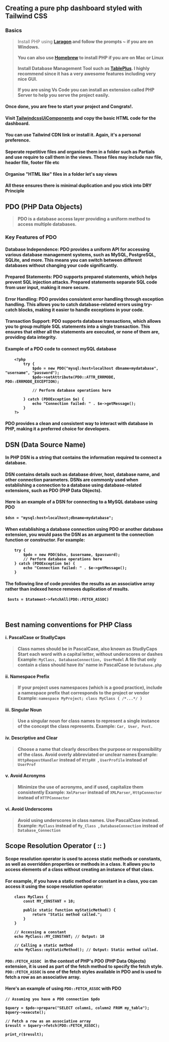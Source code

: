 ## Creating a pure php dashboard styled with Tailwind CSS

### Basics
>Install PHP using [<b>Laragon<b>](https://laragon.org/download/) and follow the prompts ~ if you are on Windows. <br><br>
>You can also use [<b>Homebrew</b>](https://brew.sh/) to install PHP if you are on Mac or Linux <br><br>
>Install Database Management Tool such as [<b>TablePlus</b>](https://tableplus.com/). I highly recommend since it has a very awesome features including very nice GUI.<br><br>
>If you are using <b>Vs Code</b> you can install an extension called <b> PHP Server</b> to help you serve the project easily.

#### Once done, you are free to start your project and <b>Congrats!</b>.

#### Visit [<b>TailwindcssUiComponents</b>](https://tailwindui.com/components/application-ui/application-shells/stacked) and copy the basic HTML code for the dashboard. 
#### You can use Tailwind CDN link or install it. Again, it's a personal preference.

#### Seperate repetitive files and organise them in a folder such as <b>Partials<b> and use require to call them in the views. These files may include nav file, header file, footer file etc
#### Organise "HTML like" files in a folder let's say <b>views</b>
#### All these ensures there is minimal duplication and you stick into <b>DRY Principle</b>

## PDO (PHP Data Objects)
> <b>PDO</b> is a database access layer providing a uniform method to access multiple databases. 
### Key Features of PDO
#### <b>Database Independence:</b> PDO provides a uniform API for accessing various database management systems, such as MySQL, PostgreSQL, SQLite, and more. This means you can switch between different databases without changing your code significantly.<br>
#### <b>Prepared Statements:</b> PDO supports prepared statements, which helps prevent SQL injection attacks. Prepared statements separate SQL code from user input, making it more secure.<br>
#### <b>Error Handling:</b> PDO provides consistent error handling through exception handling. This allows you to catch database-related errors using try-catch blocks, making it easier to handle exceptions in your code.<br>
#### <b>Transaction Support: </b>PDO supports database transactions, which allows you to group multiple SQL statements into a single transaction. This ensures that either all the statements are executed, or none of them are, providing data integrity.

#### Example of a PDO code to connect mySQL database

        <?php
            try {
                $pdo = new PDO("mysql:host=localhost dbname=mydatabase", "username", "password");
                $pdo->setAttribute(PDO::ATTR_ERRMODE, PDO::ERRMODE_EXCEPTION);

                // Perform database operations here

            } catch (PDOException $e) {
                echo "Connection failed: " . $e->getMessage();
            }
        ?>
#### PDO provides a clean and consistent way to interact with database in PHP, making it a preferred choice for developers.

## DSN (Data Source Name)
#### In PHP DSN is a string that contains the information required to connect a database. <br>

#### DSN contains details such as database driver, host, database name, and other connection parameters. DSNs are commonly used when establishing a connection to a database using database-related extensions, such as PDO (PHP Data Objects).

#### Here is an example of a DSN for connecting to a MySQL database using PDO

``` $dsn = "mysql:host=localhost;dbname=mydatabase"; ```

#### When establishing a database connection using PDO or another database extension, you would pass the DSN as an argument to the connection function or constructor. For example:

        try {
            $pdo = new PDO($dsn, $username, $password);
            // Perform database operations here
        } catch (PDOException $e) {
            echo "Connection failed: " . $e->getMessage();
        }
#### The following line of code provides the results as an associative array rather than indexed hence removes duplication of results.

``` $osts = $tatement->fetchAll(PDO::FETCH_ASSOC)```

<br>

## Best naming conventions for PHP Class
#### i. PascalCase or StudlyCaps 
>Class names should be in PascalCase, also known as StudlyCaps
>Start each word with a capital letter, without underscores or dashes
>Example: ``` MyClass, DatabaseConnection, UserModel ```
>A file that only contain a class should have its' name in PascalCase ie ``` Database.php ```
#### ii. Namespace Prefix
>If your project uses namespaces (which is a good practice), include a namespace prefix that corresponds to the project or vendor
> Example: ```namespace MyProject; class MyClass { /*...*/ } ```

#### iii. Singular Noun
>Use a singular noun for class names to represent a single instance of the concept the class represents.
>Example: ``` Car, User, Post. ```

#### iv. Descriptive and Clear
>Choose a name that clearly describes the purpose or responsibility of the class.
>Avoid overly abbreviated or unclear names
>Example: ``` HttpRequestHandler ``` instead of ```HttpRH ```,  ``` UserProfile ``` instead of ``` UserProf  ```

#### v. Avoid Acronyms
>Minimize the use of acronyms, and if used, capitalize them consistently
>Example: ``` XmlParser ``` instead of ``` XMLParser ```, ``` HttpConnector ``` instead of ``` HTTPConnector ```

#### vi. Avoid Underscores
>Avoid using underscores in class names. Use PascalCase instead.
>Example: ```MyClass``` instead of ```My_Class ```, ```DatabaseConnection``` instead of ```Database_Connection```

## Scope Resolution Operator ( :: )
#### Scope resolution operator is used to access static methods or constants, as well as overridden properties or methods in a class. It allows you to access elements of a class without creating an instance of that class.

#### For example, if you have a static method or constant in a class, you can access it using the scope resolution operator:

        class MyClass {
            const MY_CONSTANT = 10;

            public static function myStaticMethod() {
                return "Static method called.";
            }
        }

        // Accessing a constant
        echo MyClass::MY_CONSTANT; // Output: 10

        // Calling a static method
        echo MyClass::myStaticMethod(); // Output: Static method called.

####  ```PDO::FETCH_ASSOC ``` in the context of PHP's PDO (PHP Data Objects) extension, it is used as part of the fetch method to specify the fetch style. ``` PDO::FETCH_ASSOC ``` is one of the fetch styles available in PDO and is used to fetch a row as an associative array.

#### Here's an example of using ``` PDO::FETCH_ASSOC ``` with PDO

    // Assuming you have a PDO connection $pdo

    $query = $pdo->prepare("SELECT column1, column2 FROM my_table");
    $query->execute();

    // Fetch a row as an associative array
    $result = $query->fetch(PDO::FETCH_ASSOC);

    print_r($result);







